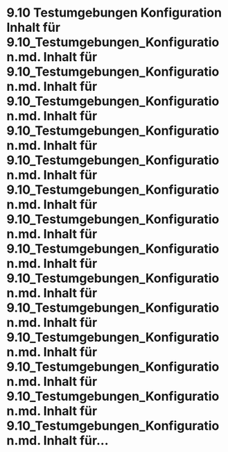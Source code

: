 # 9.10 Testumgebungen Konfiguration Inhalt für 9.10_Testumgebungen_Konfiguration.md. Inhalt für 9.10_Testumgebungen_Konfiguration.md. Inhalt für 9.10_Testumgebungen_Konfiguration.md. Inhalt für 9.10_Testumgebungen_Konfiguration.md. Inhalt für 9.10_Testumgebungen_Konfiguration.md. Inhalt für 9.10_Testumgebungen_Konfiguration.md. Inhalt für 9.10_Testumgebungen_Konfiguration.md. Inhalt für 9.10_Testumgebungen_Konfiguration.md. Inhalt für 9.10_Testumgebungen_Konfiguration.md. Inhalt für 9.10_Testumgebungen_Konfiguration.md. Inhalt für 9.10_Testumgebungen_Konfiguration.md. Inhalt für 9.10_Testumgebungen_Konfiguration.md. Inhalt für 9.10_Testumgebungen_Konfiguration.md. Inhalt für 9.10_Testumgebungen_Konfiguration.md. Inhalt für...